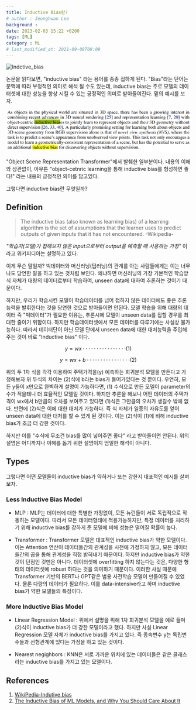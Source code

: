 ```yaml
---
title: Inductive Bias란?
# author : Jeonghwan Lee
background : 
date: 2023-02-03 15:22 +0200
tags: [ML]
category : ML
# last_modified_at: 2021-09-08T09:09
---
```

![Indctive_bias](https://miro.medium.com/v2/resize:fit:786/format:webp/1*EAkmDOH9SQQTTPSn9hCF8Q.png)


논문을 읽다보면, "inductive bias" 라는 용어를 종종 접하게 된다. "Bias"라는 단어는 문맥에 따라 부정적인 의미로 해석 될 수도 있는데, inductive bias는 주로 모델의 데이터셋에 대한 성능을 향상 시킬 수 있는 긍정적인 의미로 받아들여진다. 밑의 예시를 보자.      

![Inductive_bias_paper](https://github.com/JH-lee95/jh-lee95.github.io/blob/master/img/posts/inductive_bias/inductive_bias.png)

"Object Scene Representation Transformer"에서 발췌한 일부분이다. 내용의 이해와 상관없이, 아무튼 "object-cetnric learning을 통해 inductive bias를 형성하면 좋다!" 라는 내용의 긍정적인 의미를 담고있다.    

그렇다면 inductive bias란 무엇일까?

## **Definition**
> The inductive bias (also known as learning bias) of a learning algorithm is the set of assumptions that the learner uses to predict outputs of given inputs that it has not encountered. -Wikipedia-

*"학습자(모델)가 접해보지 않은 input으로부터 output을 예측할 때 사용하는 가정"*  이라고 위키피디아는 설명하고 있다.

이게 무슨 말일까? 빅데이터와 머신러닝(딥러닝)의 관계를 아는 사람들에게는 이는 너무나도 당연한 말을 하고 있는 것처럼 보인다. 왜냐하면 머신러닝의 가장 기본적인 학습방식 자체가 대량의 데이터로부터 학습하여, unseen data에 대하여 추론하는 것이기 때문이다.


하지만, 우리가 학습시킨 모델이 학습데이터를 넘어 접하지 않은 데이터에도 좋은 추론능력을 발휘한다는 것을 당연한 것으로 받아들이면 안된다. 모델 학습을 위해 대량의 데이터 즉 "빅데이터"가 필요한 이유는, 추론시에 모델이 unseen data를 접할 경우를 최대한 줄이기 위함이다. 하지만 학습데이터셋에서 모든 데이터를 다루기에는 사실상 불가능하다. 따라서 데이터단이 아닌 모델 단에서 unseen data에 대한 대처능력을 주입해주는 것이 바로 "Inductive bias" 이다.


$$y=wx················(1)$$

$$y=wx+b················(2)$$

위의 두 1차 식을 각각 이용하여 주택가격을(y) 예측하는 회귀분석 모델을 만든다고 가정해보자 위 두식의 차이는 (2)식에 b라는 bias가 들어가있다는 것 뿐이다.
 우연히, 모든 y들이 x만으로 완벽하게 설명이 가능하다면, (1) 수식으로 만든 모델이 parameter의 수가 적을테니 더 효율적인 모델일 것이다. 하지만 추론을 해보니 어떤 데이터의 주택가격이 wx에서 b만큼의 오차를 보여주고 있다면 (1)식은 그만큼의 오차가 생길수 밖에 없다. 반면에 (2)식은 이에 대한 대처가 가능하다. 즉 식 자체가 일종의 자유도를 얻어 unseen data에 대한 대처를 할 수 있게 된 것이다. 이는 (2)식이 (1)에 비해 inductive bias가 조금 더 강한 것이다.
 
 하지만 이를 "수식에 무조건 bias를 많이 넣어주면 좋다" 라고 받아들이면 안된다. 위의 설명은 어디까지나 이해를 돕기 위한 설명이지 엄밀한 해석이 아니다.

## **Types**

그렇다면 어떤 모델들이 inductive bias가 약하거나 또는 강한지 대표적인 예시를 살펴보자.

### Less Inductive Bias Model
- MLP : MLP는 데이터에 대한 특별한 가정없이, 모든 뉴런들이 서로 독립적으로 작동하는 모델이다. 따라서 모든 데이터형태에 적용가능하지만, 특정 데이터를 처리하기 위해 inductive bias를 강하게 준 모델에 비해 성능은 떨어질 확률이 높다.
    
- Transformer : Transformer 모델은 대표적인 inductive bias가 약한 모델이다. 이는 Attention 연산이 데이터들간의 관계성을 사전에 가정하지 않고, 모든 데이터들간의 곱을 통해 관계성을 직접 밝혀내기 때문이다. 하지만 inductive bias가 약한 것이 단점인 것만은 아니다. 데이터셋에 overfitting 하지 않는다는 것은, 다양한 형태의 데이터셋에 robust 하다는 것을 의미하기 때문이다. 이러한 사실 때문에 Transformer 기반의 BERT나 GPT같은 범용 사전학습 모델이 만들어질 수 있었다. 물론 다량의 데이터가 필요하다. 이를 data-intensive라고 하며 inductive bias가 약한 모델들의 특징이다. 


### More Inductive Bias Model
- Linear Regression Model : 위에서 설명을 위해 1차 회귀분석 모델을 예로 들며 (2)식이 inductive bias가 더 강한 모델이라고 했다. 하지만 사실 Linear Regression 모델 자체가 inductive bias를 가지고 있다. 즉 종속변수 y는 독립변수들과 선형관계에 있다는 가정을 하고 있는 것이다.


- Nearest negighbors : KNN은 서로 가까운 위치에 있는 데이터들은 같은 클래스라는 inductive bias를 가지고 있는 모델이다. 


## References

1. [WikiPedia-Indutive bias](https://en.wikipedia.org/wiki/Inductive_bias)
2. [The Inductive Bias of ML Models, and Why You Should Care About It](https://towardsdatascience.com/the-inductive-bias-of-ml-models-and-why-you-should-care-about-it-979fe02a1a56)